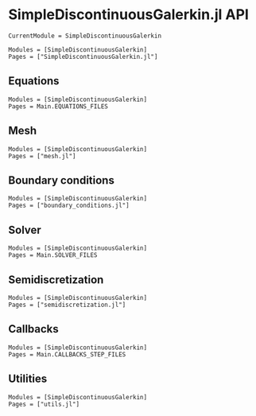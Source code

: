 # SimpleDiscontinuousGalerkin.jl API

```@meta
CurrentModule = SimpleDiscontinuousGalerkin
```

```@autodocs
Modules = [SimpleDiscontinuousGalerkin]
Pages = ["SimpleDiscontinuousGalerkin.jl"]
```

## Equations

```@autodocs
Modules = [SimpleDiscontinuousGalerkin]
Pages = Main.EQUATIONS_FILES
```

## Mesh

```@autodocs
Modules = [SimpleDiscontinuousGalerkin]
Pages = ["mesh.jl"]
```

## Boundary conditions

```@autodocs
Modules = [SimpleDiscontinuousGalerkin]
Pages = ["boundary_conditions.jl"]
```

## Solver

```@autodocs
Modules = [SimpleDiscontinuousGalerkin]
Pages = Main.SOLVER_FILES
```

## Semidiscretization

```@autodocs
Modules = [SimpleDiscontinuousGalerkin]
Pages = ["semidiscretization.jl"]
```

## Callbacks

```@autodocs
Modules = [SimpleDiscontinuousGalerkin]
Pages = Main.CALLBACKS_STEP_FILES
```

## Utilities

```@autodocs
Modules = [SimpleDiscontinuousGalerkin]
Pages = ["utils.jl"]
```
